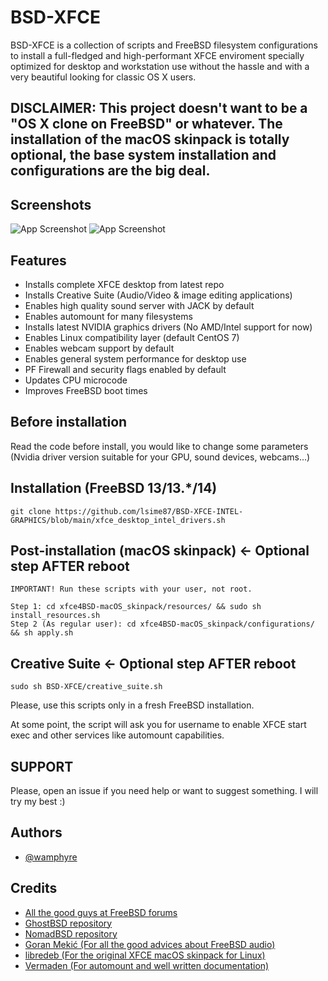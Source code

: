 # BSD-XFCE
BSD-XFCE is a collection of scripts and FreeBSD filesystem configurations to install a full-fledged and high-performant XFCE enviroment specially optimized for desktop and workstation use without the hassle and with a very beautiful looking for classic OS X users.

## DISCLAIMER: This project doesn't want to be a "OS X clone on FreeBSD" or whatever. The installation of the macOS skinpack is totally optional, the base system installation and configurations are the big deal.

## Screenshots

![App Screenshot](https://github.com/Wamphyre/BSD-XFCE/blob/main/screenshot.png)
![App Screenshot](https://github.com/Wamphyre/BSD-XFCE/blob/main/screenshot2.png)

## Features

- Installs complete XFCE desktop from latest repo
- Installs Creative Suite (Audio/Video & image editing applications)
- Enables high quality sound server with JACK by default
- Enables automount for many filesystems
- Installs latest NVIDIA graphics drivers (No AMD/Intel support for now)
- Enables Linux compatibility layer (default CentOS 7)
- Enables webcam support by default
- Enables general system performance for desktop use
- PF Firewall and security flags enabled by default
- Updates CPU microcode
- Improves FreeBSD boot times

## Before installation
Read the code before install, you would like to change some parameters (Nvidia driver version suitable for your GPU, sound devices, webcams...)

## Installation (FreeBSD 13/13.*/14)

```
git clone https://github.com/lsime87/BSD-XFCE-INTEL-GRAPHICS/blob/main/xfce_desktop_intel_drivers.sh
```
## Post-installation (macOS skinpack) <- Optional step **AFTER** reboot
```
IMPORTANT! Run these scripts with your user, not root.

Step 1: cd xfce4BSD-macOS_skinpack/resources/ && sudo sh install_resources.sh
Step 2 (As regular user): cd xfce4BSD-macOS_skinpack/configurations/ && sh apply.sh
```
## Creative Suite <- Optional step **AFTER** reboot
```
sudo sh BSD-XFCE/creative_suite.sh
```
Please, use this scripts only in a fresh FreeBSD installation.

At some point, the script will ask you for username to enable XFCE start exec and other services like automount capabilities.

## SUPPORT
Please, open an issue if you need help or want to suggest something. I will try my best :)

## Authors

- [@wamphyre](https://github.com/Wamphyre)

## Credits
- [All the good guys at FreeBSD forums](https://forums.freebsd.org/)
- [GhostBSD repository](https://github.com/GhostBSD)
- [NomadBSD repository](https://github.com/nomadbsd/NomadBSD)
- [Goran Mekić (For all the good advices about FreeBSD audio)](https://meka.rs/blog/2021/10/12/freebsd-audio/)
- [libredeb (For the original XFCE macOS skinpack for Linux)](https://github.com/libredeb/xfce4-macOS_skinpack)
- [Vermaden (For automount and well written documentation)](https://github.com/vermaden/automount)
